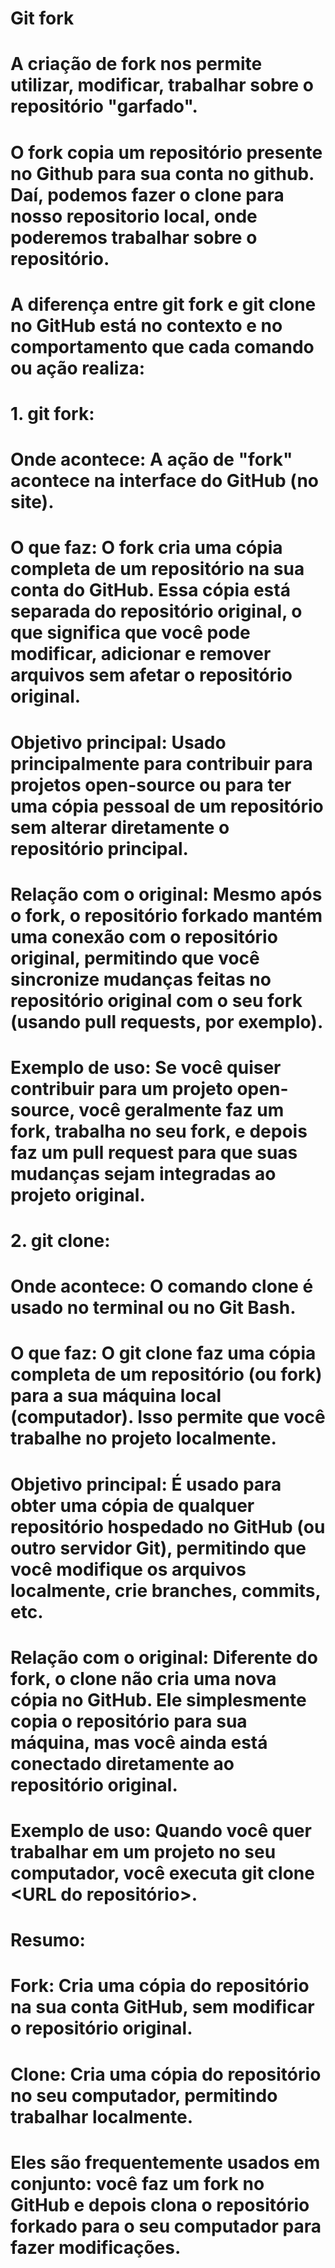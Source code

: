 # Git fork

# A criação de fork nos permite utilizar, modificar, trabalhar sobre o repositório "garfado".
# O fork copia um repositório presente no Github para sua conta no github. Daí, podemos fazer o clone para nosso repositorio local, onde poderemos trabalhar sobre o repositório.

# A diferença entre git fork e git clone no GitHub está no contexto e no comportamento que cada comando ou ação realiza:

# 1. git fork:
# Onde acontece: A ação de "fork" acontece na interface do GitHub (no site).
# O que faz: O fork cria uma cópia completa de um repositório na sua conta do GitHub. Essa cópia está separada do repositório original, o que significa que você pode modificar, adicionar e remover arquivos sem afetar o repositório original.
# Objetivo principal: Usado principalmente para contribuir para projetos open-source ou para ter uma cópia pessoal de um repositório sem alterar diretamente o repositório principal.
# Relação com o original: Mesmo após o fork, o repositório forkado mantém uma conexão com o repositório original, permitindo que você sincronize mudanças feitas no repositório original com o seu fork (usando pull requests, por exemplo).
# Exemplo de uso: Se você quiser contribuir para um projeto open-source, você geralmente faz um fork, trabalha no seu fork, e depois faz um pull request para que suas mudanças sejam integradas ao projeto original.
# 2. git clone:
# Onde acontece: O comando clone é usado no terminal ou no Git Bash.
# O que faz: O git clone faz uma cópia completa de um repositório (ou fork) para a sua máquina local (computador). Isso permite que você trabalhe no projeto localmente.
# Objetivo principal: É usado para obter uma cópia de qualquer repositório hospedado no GitHub (ou outro servidor Git), permitindo que você modifique os arquivos localmente, crie branches, commits, etc.
# Relação com o original: Diferente do fork, o clone não cria uma nova cópia no GitHub. Ele simplesmente copia o repositório para sua máquina, mas você ainda está conectado diretamente ao repositório original.
# Exemplo de uso: Quando você quer trabalhar em um projeto no seu computador, você executa git clone <URL do repositório>.
# Resumo:
# Fork: Cria uma cópia do repositório na sua conta GitHub, sem modificar o repositório original.
# Clone: Cria uma cópia do repositório no seu computador, permitindo trabalhar localmente.
# Eles são frequentemente usados em conjunto: você faz um fork no GitHub e depois clona o repositório forkado para o seu computador para fazer modificações.